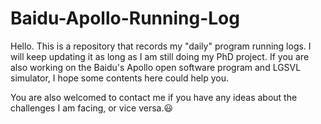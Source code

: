 # Baidu-Apollo-Running-Log

Hello. This is a repository that records my "daily" program running logs. I will keep updating it as long as I am still doing my PhD project. If you are also working on the Baidu's Apollo open software program and LGSVL simulator, I hope some contents here could help you.

You are also welcomed to contact me if you have any ideas about the challenges I am facing, or vice versa.:smiley:
